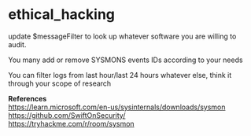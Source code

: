 # ethical_hacking

update $messageFilter to look up whatever software you are willing to audit.

You many add or remove SYSMONS events IDs according to your needs

You can filter logs from last hour/last 24 hours whatever else, think it through your scope of research

<b>References</b><br>
https://learn.microsoft.com/en-us/sysinternals/downloads/sysmon<br>
https://github.com/SwiftOnSecurity/<br>
https://tryhackme.com/r/room/sysmon<br>
